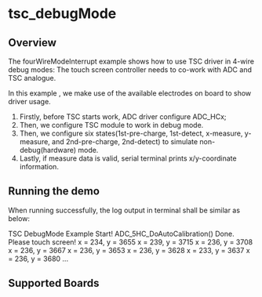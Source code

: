 # tsc_debugMode

## Overview
The fourWireModeInterrupt example shows how to use TSC driver in 4-wire debug modes:
The touch screen controller needs to co-work with ADC and TSC analogue.

In this example , we make use of the available electrodes on board to show driver usage.
1. Firstly, before TSC starts work, ADC driver configure ADC_HCx;
2. Then, we configure TSC module to work in debug mode.
3. Then, we configure six states(1st-pre-charge, 1st-detect, x-measure, y-measure, and 
   2nd-pre-charge, 2nd-detect) to simulate non-debug(hardware) mode.
4. Lastly, if measure data is valid, serial terminal prints x/y-coordinate information.

## Running the demo
When running successfully, the log output in terminal shall be similar as below:

TSC DebugMode Example Start!
ADC_5HC_DoAutoCalibration() Done.
Please touch screen!
x = 234, y = 3655
x = 239, y = 3715
x = 236, y = 3708
x = 236, y = 3667
x = 236, y = 3653
x = 236, y = 3628
x = 233, y = 3637
x = 236, y = 3680
...

## Supported Boards
